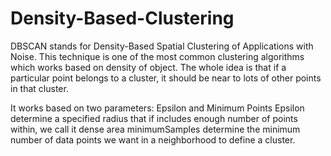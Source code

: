 # Density-Based-Clustering
DBSCAN stands for Density-Based Spatial Clustering of Applications with Noise. This technique is one of the most common clustering algorithms which works based on density of object. The whole idea is that if a particular point belongs to a cluster, it should be near to lots of other points in that cluster.

It works based on two parameters: Epsilon and Minimum Points
Epsilon determine a specified radius that if includes enough number of points within, we call it dense area
minimumSamples determine the minimum number of data points we want in a neighborhood to define a cluster.
